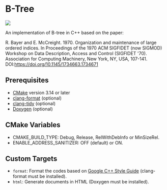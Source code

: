 # B-Tree

![](https://github.com/ynamiki/btree/workflows/Continuous%20integration/badge.svg)

An implementation of B-tree in C++ based on the paper:

R. Bayer and E. McCreight. 1970. Organization and maintenance of large ordered indices. In Proceedings of the 1970 ACM SIGFIDET (now SIGMOD) Workshop on Data Description, Access and Control (SIGFIDET '70). Association for Computing Machinery, New York, NY, USA, 107-141. DOI:https://doi.org/10.1145/1734663.1734671

## Prerequisites

- [CMake](https://cmake.org) version 3.14 or later
- [clang-format](https://clang.llvm.org/docs/ClangFormat.html) (optional)
- [clang-tidy](https://clang.llvm.org/extra/clang-tidy/) (optional)
- [Doxygen](http://www.doxygen.org/) (optional)

## CMake Variables

- CMAKE_BUILD_TYPE: Debug, Release, RelWithDebInfo or MinSizeRel.
- ENABLE_ADDRESS_SANITIZER: OFF (default) or ON.

## Custom Targets

- `format`: Format the codes based on [Google C++ Style Guide](https://google.github.io/styleguide/cppguide.html) (clang-format must be installed).
- `html`: Generate documents in HTML (Doxygen must be installed).
